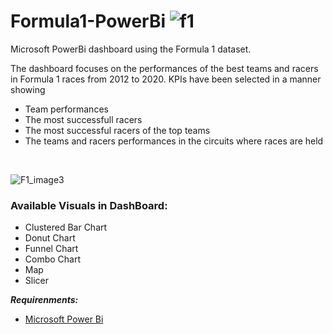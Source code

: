 # Formula1-PowerBi ![f1](https://user-images.githubusercontent.com/75898277/197901543-cc729a6f-7fc9-4c34-9497-570d1d48bbce.png)

Microsoft PowerBi dashboard using the Formula 1 dataset. 
 
The dashboard focuses on the performances of the best teams and racers in Formula 1 races from 2012 to 2020. 
KPIs have been selected in a manner showing 
- Team performances
- The most successfull racers
- The most successful racers of the top teams
- The teams and racers performances in the circuits where races are held
<br/>

![F1_image3](https://user-images.githubusercontent.com/75898277/198412684-f4d16161-ec0c-40bc-bea6-008670978c99.png)


### Available Visuals in DashBoard:


- Clustered Bar Chart
- Donut Chart
- Funnel Chart
- Combo Chart
- Map
- Slicer



***Requirenments:***

- [Microsoft Power Bi](https://www.microsoft.com/en-us/download/details.aspx?id=58494)
